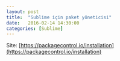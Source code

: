 ```yaml
---
layout: post
title:  "Sublime için paket yöneticisi"
date:   2016-02-14 14:30:00
categories: [Sublime]
---
```



Site: [https://packagecontrol.io/installation](https://packagecontrol.io/installation)
